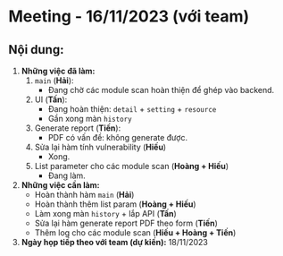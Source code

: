 # Meeting - 16/11/2023 (với team)
## Nội dung:
1. **Những việc đã làm:**
    1. `main` (**Hải**):
        - Đang chờ các module scan hoàn thiện để ghép vào backend.
    2. UI (**Tấn**):
        - Đang hoàn thiện: `detail` + `setting` + `resource`
        - Gần xong màn `history` 
    3. Generate report (**Tiến**):
        - PDF có vấn đề: không generate được.
    4. Sửa lại hàm tính vulnerability (**Hiếu**)
        - Xong.
    5. List parameter cho các module scan (**Hoàng + Hiếu**)
        - Đang làm.
2. **Những việc cần làm:**
    - Hoàn thành hàm `main` (**Hải**)
    - Hoàn thành thêm list param (**Hoàng + Hiếu**)
    - Làm xong màn `history` + lắp API (**Tấn**)
    - Sửa lại hàm generate report PDF theo form (**Tiến**)
    - Thêm log cho các module scan (**Hiếu + Hoàng + Tiến**)
3. **Ngày họp tiếp theo với team (dự kiến):** 18/11/2023
